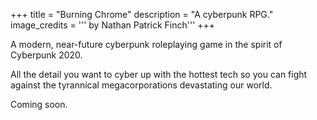 +++
title = "Burning Chrome"
description = "A cyberpunk RPG."
image_credits = '''
by Nathan Patrick Finch'''
+++

A modern, near-future cyberpunk roleplaying game in the spirit of Cyberpunk 2020.

All the detail you want to cyber up with the hottest tech so you can fight against
the tyrannical megacorporations devastating our world.



Coming soon.